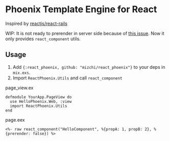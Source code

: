 # Phoenix Template Engine for React

Inspired by [reactjs/react-rails](https://github.com/reactjs/react-rails "reactjs/react-rails")

WIP: It is not ready to prerender in server side because of [this issue](https://github.com/strange/erlang-v8/issues/1 "Build failed on Mac · Issue #1 · strange/erlang-v8"). Now it only provides `react_component` utils.

## Usage

1. Add `{:react_phoenix, github: "mizchi/react_phoenix"}` to your deps in `mix.exs`.
2. Import `ReactPhoenix.Utils` and call `react_component`

page_view.ex

```
defmodule YourApp.PageView do
  use HelloPhoenix.Web, :view
  import ReactPhoenix.Utils
end
```

page.eex

```
<%- raw react_component("HelloComponent", %{propA: 1, propB: 2}, %{prerender: false}) %>
```
